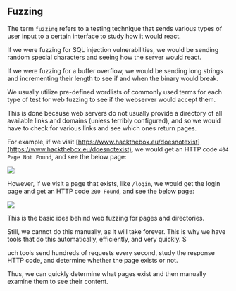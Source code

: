## Fuzzing

The term `fuzzing` refers to a testing technique that sends various types of user input to a certain interface to study how it would react. 

If we were fuzzing for SQL injection vulnerabilities, we would be sending random special characters and seeing how the server would react. 

If we were fuzzing for a buffer overflow, we would be sending long strings and incrementing their length to see if and when the binary would break.

We usually utilize pre-defined wordlists of commonly used terms for each type of test for web fuzzing to see if the webserver would accept them. 

This is done because web servers do not usually provide a directory of all available links and domains (unless terribly configured), and so we would have to check for various links and see which ones return pages. 

For example, if we visit [https://www.hackthebox.eu/doesnotexist](https://www.hackthebox.eu/doesnotexist), we would get an HTTP code `404 Page Not Found`, and see the below page:

![](https://academy.hackthebox.com/storage/modules/54/web_fnb_HTB_404.jpg)

However, if we visit a page that exists, like `/login`, we would get the login page and get an HTTP code `200 Found`, and see the below page:

![](https://academy.hackthebox.com/storage/modules/54/web_fnb_HTB_login.jpg)

This is the basic idea behind web fuzzing for pages and directories. 

Still, we cannot do this manually, as it will take forever. This is why we have tools that do this automatically, efficiently, and very quickly. S

uch tools send hundreds of requests every second, study the response HTTP code, and determine whether the page exists or not. 

Thus, we  can quickly determine what pages exist and then manually examine them to see their content.